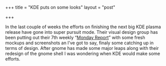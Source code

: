 +++
title = "KDE puts on some looks"
layout = "post"

+++

<p>In the last couple of weeks the efforts on finishing the next big KDE plasma release have gone into super pursuit mode. Their visual design group has been putting out their 7th weekly &#8220;<a href="http://wheeldesign.blogspot.de/2014/03/monday-report-7-beach-edition.html">Monday Report</a>&#8221; with some fresh mockups and screenshots an I&#8217;ve got to say, finaly some catching up in terms of design. After gnome has made some major leaps along with their redesign of the gnome shell I was wondering when KDE would make some efforts.</p>
